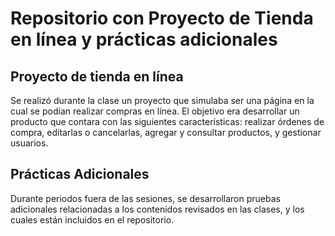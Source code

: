 # Repositorio con Proyecto de Tienda en línea y prácticas adicionales


## Proyecto de tienda en línea

Se realizó durante la clase un proyecto que simulaba ser una página en la cual se podían realizar compras en línea.
El objetivo era desarrollar un producto que contara con las siguientes características: realizar órdenes de compra, editarlas o cancelarlas, agregar y consultar productos, y gestionar usuarios.

## Prácticas Adicionales
Durante periodos fuera de las sesiones, se desarrollaron pruebas adicionales relacionadas a los contenidos revisados en las clases, y los cuales están incluidos en el repositorio.